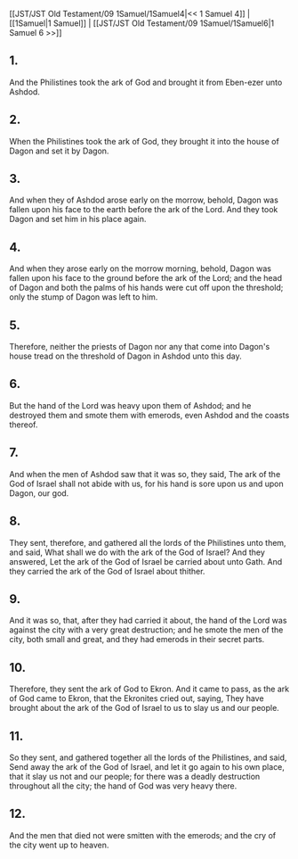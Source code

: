 [[JST/JST Old Testament/09 1Samuel/1Samuel4|<< 1 Samuel 4]] | [[1Samuel|1 Samuel]] | [[JST/JST Old Testament/09 1Samuel/1Samuel6|1 Samuel 6 >>]]
## 1.
And the Philistines took the ark of God and brought it from Eben-ezer unto Ashdod.
## 2.
When the Philistines took the ark of God, they brought it into the house of Dagon and set it by Dagon.
## 3.
And when they of Ashdod arose early on the morrow, behold, Dagon was fallen upon his face to the earth before the ark of the Lord. And they took Dagon and set him in his place again.
## 4.
And when they arose early on the morrow morning, behold, Dagon was fallen upon his face to the ground before the ark of the Lord; and the head of Dagon and both the palms of his hands were cut off upon the threshold; only the stump of Dagon was left to him.
## 5.
Therefore, neither the priests of Dagon nor any that come into Dagon\'s house tread on the threshold of Dagon in Ashdod unto this day.
## 6.
But the hand of the Lord was heavy upon them of Ashdod; and he destroyed them and smote them with emerods, even Ashdod and the coasts thereof.
## 7.
And when the men of Ashdod saw that it was so, they said, The ark of the God of Israel shall not abide with us, for his hand is sore upon us and upon Dagon, our god.
## 8.
They sent, therefore, and gathered all the lords of the Philistines unto them, and said, What shall we do with the ark of the God of Israel? And they answered, Let the ark of the God of Israel be carried about unto Gath. And they carried the ark of the God of Israel about thither.
## 9.
And it was so, that, after they had carried it about, the hand of the Lord was against the city with a very great destruction; and he smote the men of the city, both small and great, and they had emerods in their secret parts.
## 10.
Therefore, they sent the ark of God to Ekron. And it came to pass, as the ark of God came to Ekron, that the Ekronites cried out, saying, They have brought about the ark of the God of Israel to us to slay us and our people.
## 11.
So they sent, and gathered together all the lords of the Philistines, and said, Send away the ark of the God of Israel, and let it go again to his own place, that it slay us not and our people; for there was a deadly destruction throughout all the city; the hand of God was very heavy there.
## 12.
And the men that died not were smitten with the emerods; and the cry of the city went up to heaven.

